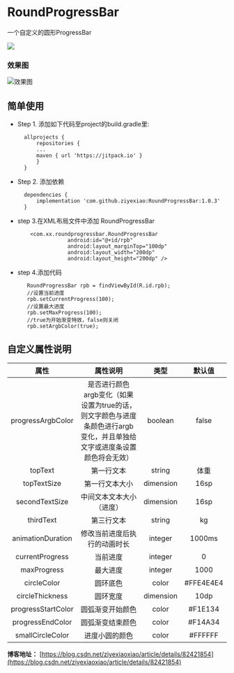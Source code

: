 # RoundProgressBar
一个自定义的圆形ProgressBar

[![](https://jitpack.io/v/ziyexiao/RoundProgressBar.svg)](https://jitpack.io/#ziyexiao/RoundProgressBar)

### 效果图

![效果图](http://m.qpic.cn/psb?/V14Ej48r2rOT1E/xF3UHkspNPUm4kCY70ABO3leri2yTmKguFV0d2VvafE!/b/dFkAAAAAAAAA&bo=aAGAAmgBgAICOR0!&rf=viewer_4)

## 简单使用
* Step 1. 添加如下代码至project的build.gradle里:

	    allprojects {
	    	repositories {
			...
			maven { url 'https://jitpack.io' }
		    }
	    }
	
* Step 2. 添加依赖

	    dependencies {
	        implementation 'com.github.ziyexiao:RoundProgressBar:1.0.3'
	    }
	    
* step 3.在XML布局文件中添加 RoundProgressBar

          <com.xx.roundprogressbar.RoundProgressBar
                      android:id="@+id/rpb"
                      android:layout_marginTop="100dp"
                      android:layout_width="200dp"
                      android:layout_height="200dp" />
                    
* step 4.添加代码

         RoundProgressBar rpb = findViewById(R.id.rpb);
         //设置当前进度
         rpb.setCurrentProgress(100);
         //设置最大进度
         rpb.setMaxProgress(100);
         //true为开始渐变特效，false则关闭
         rpb.setArgbColor(true);
         

## 自定义属性说明

|属性|属性说明|类型|默认值|
|:--:|:--:|:--:|:--:|
|progressArgbColor|是否进行颜色argb变化（如果设置为true的话，则文字颜色与进度条颜色进行argb变化，并且单独给文字或进度条设置颜色将会无效）|boolean|false|
|topText|第一行文本|string|体重|
|topTextSize|第一行文本大小|dimension|16sp|
|secondTextSize|中间文本文本大小（进度）|dimension|16sp|
|thirdText|第三行文本|string|kg|
|animationDuration|修改当前进度后执行的动画时长|integer|1000ms|
|currentProgress|当前进度|integer|0|
|maxProgress|最大进度|integer|1000|
|circleColor|圆环底色|color|#FFE4E4E4|
|circleThickness|圆环宽度|dimension|10dp|
|progressStartColor|圆弧渐变开始颜色|color|#F1E134|
|progressEndColor|圆弧渐变结束颜色|color|#F14A34|
|smallCircleColor|进度小圆的颜色|color|#FFFFFF|


**博客地址：** [https://blog.csdn.net/ziyexiaoxiao/article/details/82421854](https://blog.csdn.net/ziyexiaoxiao/article/details/82421854)


       
        
 
 

